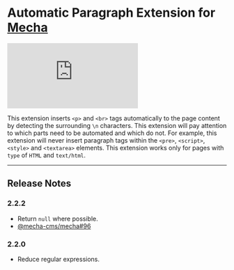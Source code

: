 Automatic Paragraph Extension for [Mecha](https://github.com/mecha-cms/mecha)
=============================================================================

![Code Size](https://img.shields.io/github/languages/code-size/mecha-cms/x.p?color=%23444&style=for-the-badge)

This extension inserts `<p>` and `<br>` tags automatically to the page content by detecting the surrounding `\n` characters. This extension will pay attention to which parts need to be automated and which do not. For example, this extension will never insert paragraph tags within the `<pre>`, `<script>`, `<style>` and `<textarea>` elements. This extension works only for pages with `type` of `HTML` and `text/html`.

---

Release Notes
-------------

### 2.2.2

 - Return `null` where possible.
 - [@mecha-cms/mecha#96](https://github.com/mecha-cms/mecha/issues/96)

### 2.2.0

 - Reduce regular expressions.